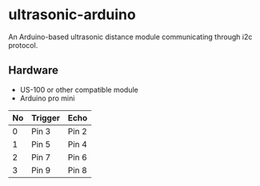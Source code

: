 # ultrasonic-arduino

An Arduino-based ultrasonic distance module communicating through i2c protocol.

Hardware
--------
- US-100 or other compatible module
- Arduino pro mini

No|Trigger|Echo
----|-------|----
0|Pin 3|Pin 2
1|Pin 5|Pin 4
2|Pin 7|Pin 6
3|Pin 9|Pin 8
